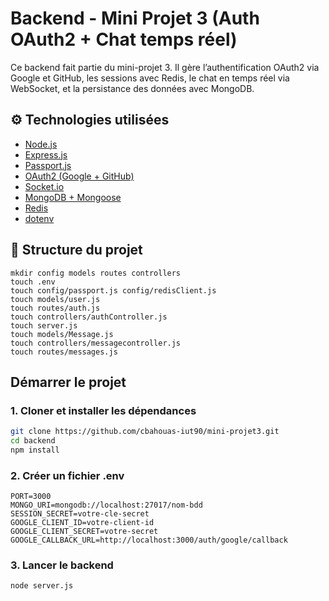 # Backend - Mini Projet 3 (Auth OAuth2 + Chat temps réel)

Ce backend fait partie du mini-projet 3. Il gère l’authentification OAuth2 via Google et GitHub, les sessions avec Redis, le chat en temps réel via WebSocket, et la persistance des données avec MongoDB.


## ⚙️ Technologies utilisées

- [Node.js](https://nodejs.org/)
- [Express.js](https://expressjs.com/)
- [Passport.js](http://www.passportjs.org/)
- [OAuth2 (Google + GitHub)](https://developers.google.com/identity)
- [Socket.io](https://socket.io/)
- [MongoDB + Mongoose](https://mongoosejs.com/)
- [Redis](https://redis.io/)
- [dotenv](https://github.com/motdotla/dotenv)

## 📁 Structure du projet

```
mkdir config models routes controllers
touch .env
touch config/passport.js config/redisClient.js
touch models/user.js
touch routes/auth.js
touch controllers/authController.js
touch server.js
touch models/Message.js
touch controllers/messagecontroller.js
touch routes/messages.js
```

##  Démarrer le projet

### 1. Cloner et installer les dépendances

```bash
git clone https://github.com/cbahouas-iut90/mini-projet3.git
cd backend
npm install
```

### 2. Créer un fichier .env

```
PORT=3000
MONGO_URI=mongodb://localhost:27017/nom-bdd
SESSION_SECRET=votre-cle-secret
GOOGLE_CLIENT_ID=votre-client-id
GOOGLE_CLIENT_SECRET=votre-secret
GOOGLE_CALLBACK_URL=http://localhost:3000/auth/google/callback
```

### 3. Lancer le backend

```
node server.js
```

